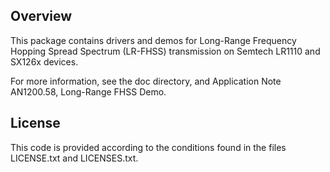 Overview
--------

This package contains drivers and demos for Long-Range Frequency
Hopping Spread Spectrum (LR-FHSS) transmission on Semtech LR1110 and
SX126x devices.

For more information, see the doc directory, and
Application Note AN1200.58, Long-Range FHSS Demo.


License
-------

This code is provided according to the conditions found in the files
LICENSE.txt and LICENSES.txt.

